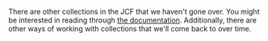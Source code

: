 There are other collections in the JCF that we haven't gone over. You might be interested in reading through [the documentation](https://docs.oracle.com/javase/8/docs/technotes/guides/collections/). Additionally, there are other ways of working with collections that we'll come back to over time.
